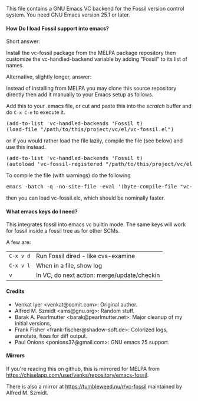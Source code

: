 <title>GNU Emacs Integration for Fossil</title>

This file contains a GNU Emacs VC backend for the Fossil version
control system.  You need GNU Emacs version 25.1 or later.

<h4>How Do I load Fossil support into emacs?</h4>

Short answer:

Install the vc-fossil package from the MELPA package repository then
customize the vc-handled-backend variable by adding "Fossil" to its
list of names.

Alternative, slightly longer, answer:

Instead of installing from MELPA you may clone this source repository
directly then add it manually to your Emacs setup as follows.

Add this to your .emacs file, or cut and paste this into the *scratch*
buffer and do
<code>C-x C-e</code> to execute it.

<pre>
(add-to-list 'vc-handled-backends 'Fossil t)
(load-file "/path/to/this/project/vc/el/vc-fossil.el")
</pre>

or if you would rather load the file lazily, compile the file (see
below) and use this instead.

<pre>
(add-to-list 'vc-handled-backends 'Fossil t)
(autoload 'vc-fossil-registered "/path/to/this/project/vc/el/vc-fossil.elc")
</pre>

To compile the file (with warnings) do the following

<pre>
emacs -batch -q -no-site-file -eval '(byte-compile-file "vc-fossil.el")'
</pre>

then you can load vc-fossil.elc, which should be nominally faster.

<h4>What emacs keys do I need?</h4>

This integrates fossil into emacs vc builtin mode.  The same keys will
work for fossil inside a fossil tree as for other SCMs.

A few are:

<table>
<tr><td><code>C-x v d</code></td><td>Run Fossil dired - like cvs-examine</td></tr>
<tr><td><code>C-x v l</code></td><td>When in a file, show log</td></tr>
<tr><td><code>v</code></td><td>In VC, do next action: merge/update/checkin</td></tr>
</table>

</table>

<h4>Credits</h4>

<ul>
  <li>Venkat Iyer &lt;venkat@comit.com&gt;:
    Original author.</li>
  <li>Alfred M. Szmidt &lt;ams@gnu.org&gt;:
    Random stuff.</li>
  <li>Barak A. Pearlmutter &lt;barak@pearlmutter.net&gt;:
    Major cleanup of my initial versions,</li>
  <li>Frank Fisher &lt;frank-fischer@shadow-soft.de&gt;:
    Colorized logs, annotate, fixes for diff output.</li>
  <li>Paul Onions &lt;ponions37@gmail.com&gt;:
    GNU emacs 25 support.</li>
</ul>
    
<h4>Mirrors</h4>

If you're reading this on github, this is mirrored for MELPA from
<a href="https://chiselapp.com/user/venks/repository/emacs-fossil">https://chiselapp.com/user/venks/repository/emacs-fossil</a>.

There is also a mirror at
<a href="https://tumbleweed.nu/r/vc-fossil">https://tumbleweed.nu/r/vc-fossil</a>
maintained by Alfred M. Szmidt.